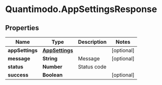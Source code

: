 # Quantimodo.AppSettingsResponse

## Properties
Name | Type | Description | Notes
------------ | ------------- | ------------- | -------------
**appSettings** | [**AppSettings**](AppSettings.md) |  | [optional] 
**message** | **String** | Message | [optional] 
**status** | **Number** | Status code | 
**success** | **Boolean** |  | [optional] 


